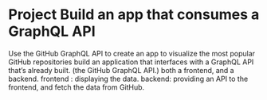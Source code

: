 # Project Build an app that consumes a GraphQL API 
Use the GitHub GraphQL API to create an app to visualize the most popular GitHub repositories
build an application that interfaces with a GraphQL API that’s already built. (the GitHub GraphQL API.)
both a frontend, and a backend. frontend : displaying the data. 
backend: providing an API to the frontend, and fetch the data from GitHub.

